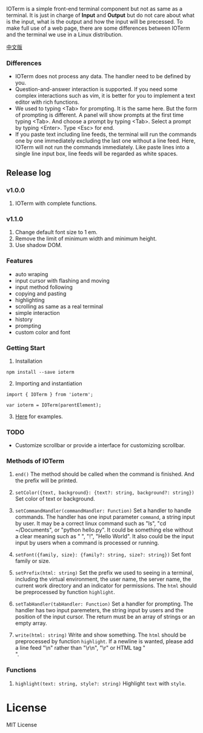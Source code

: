 IOTerm is a simple front-end terminal component but not as same as a terminal. It is just in charge of <b>Input</b> and <b>Output</b> but do not care about what is the input, what is the output and how the input will be precessed. To make full use of a web page, there are some differences between IOTerm and the terminal we use in a Linux distribution.

[中文版](https://github.com/kaiopen/IOTerm/blob/master/README.md)

### Differences
* IOTerm does not process any data. The handler need to be defined by you.
* Question-and-answer interaction is supported. If you need some complex interactions such as vim, it is better for you to implement a text editor with rich functions.
* We used to typing &lt;Tab&gt; for prompting. It is the same here. But the form of prompting is different. A panel will show prompts at the first time typing &lt;Tab&gt;. And choose a prompt by typing &lt;Tab&gt;. Select a prompt by typing &lt;Enter&gt;. Type &lt;Esc&gt; for end.
* If you paste text including line feeds, the terminal will run the commands one by one immediately excluding the last one without a line feed. Here, IOTerm will not run the commands immediately. Like paste lines into a single line input box, line feeds will be regarded as white spaces.

## Release log
### v1.0.0
1. IOTerm with complete functions.

### v1.1.0
1. Change default font size to 1 em.
2. Remove the limit of minimum width and minimum height.
3. Use shadow DOM.

### Features
* auto wraping
* input cursor with flashing and moving
* input method following
* copying and pasting
* highlighting
* scrolling as same as a real terminal
* simple interaction
* history
* prompting
* custom color and font

### Getting Start
1. Installation
```
npm install --save ioterm
```

2. Importing and instantiation
```
import { IOTerm } from 'ioterm';

var ioterm = IOTerm(parentElement);

```

3. [Here](https://github.com/kaiopen/IOTerm/tree/master/demo) for examples.

### TODO
* Customize scrollbar or provide a interface for customizing scrollbar.

### Methods of IOTerm
1. `end()`
The method should be called when the command is finished. And the prefix will be printed.

2. `setColor({text, background}: {text?: string, background?: string})`
Set color of text or background.

3. `setCommandHandler(commandHandler: Function)`
Set a handler to handle commands. The handler has one input parameter `command`, a string input by user. It may be a correct linux command such as "ls", "cd ~/Documents", or "python hello.py". It could be something else without a clear meaning such as " ", "!", "Hello World". It also could be the input input by users when a command is processed or running.

4. `setFont({family, size}: {family?: string, size?: string})`
Set font family or size.

5. `setPrefix(html: string)`
Set the prefix we used to seeing in a terminal, including the virtual environment, the user name, the server name, the current work directory and an indicator for permissions. The `html` should be preprocessed by function `highlight`.

6. `setTabHandler(tabHandler: Function)`
Set a handler for prompting. The handler has two input paremeters, the string input by users and the position of the input cursor. The return must be an array of strings or an empty array.

7. `write(html: string)`
Write and show something. The `html` should be preprocessed by function `highlight`. If a newline is wanted, please add a line feed "\\n" rather than "\\r\\n", "\\r" or HTML tag "<br>".

### Functions
1. `highlight(text: string, style?: string)`
Highlight `text` with `style`.

# License
MIT License